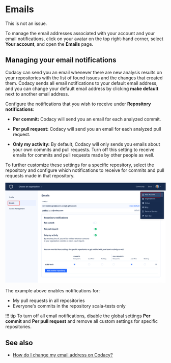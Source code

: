 # Emails

This is not an issue.

To manage the email addresses associated with your account and your email notifications, click on your avatar on the top right-hand corner, select **Your account**, and open the **Emails** page.

## Managing your email notifications

Codacy can send you an email whenever there are new analysis results on your repositories with the list of found issues and the changes that created them. Codacy sends all email notifications to your default email address, and you can change your default email address by clicking **make default** next to another email address.

Configure the notifications that you wish to receive under **Repository notifications**:

-   **Per commit:** Codacy will send you an email for each analyzed commit.

-   **Per pull request:** Codacy will send you an email for each analyzed pull request.

-   **Only my activity:** By default, Codacy will only sends you emails about your own commits and pull requests. Turn off this setting to receive emails for commits and pull requests made by other people as well.

To further customize these settings for a specific repository, select the repository and configure which notifications to receive for commits and pull requests made in that repository.

![Email settings](images/emails-notifications.png)

The example above enables notifications for:

-   My pull requests in all repositories
-   Everyone's commits in the repository scala-tests only

!!! tip
    To turn off all email notifications, disable the global settings **Per commit** and **Per pull request** and remove all custom settings for specific repositories.

## See also

-   [How do I change my email address on Codacy?](../faq/general/how-do-i-change-my-email-address-on-codacy.md)
